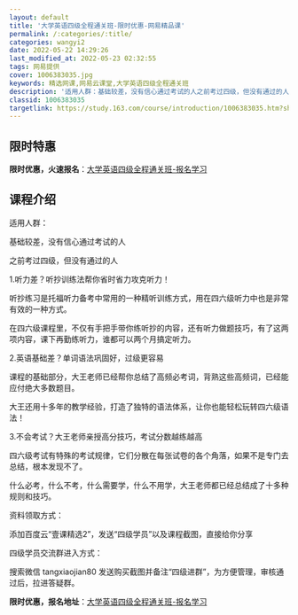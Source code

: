 ```yaml
---
layout: default
title: '大学英语四级全程通关班-限时优惠-网易精品课'
permalink: /:categories/:title/
categories: wangyi2
date: 2022-05-22 14:29:26
last_modified_at: 2022-05-23 02:32:55
tags: 网易提供
cover: 1006383035.jpg
keywords: 精选网课,网易云课堂,大学英语四级全程通关班
description: '适用人群：基础较差，没有信心通过考试的人之前考过四级，但没有通过的人1.听力差？听抄训练法帮你省时省力攻克听力！听抄练习'
classid: 1006383035
targetlink: https://study.163.com/course/introduction/1006383035.htm?share=1&shareId=1025206652&utm_campaign=share&utm_medium=iphoneShare&utm_source=&utm_u=1025206652
---
```


## 限时特惠

**限时优惠，火速报名**：[大学英语四级全程通关班-报名学习](https://study.163.com/course/introduction/1006383035.htm?share=1&shareId=1025206652&utm_campaign=share&utm_medium=iphoneShare&utm_source=&utm_u=1025206652)

## 课程介绍

适用人群：

基础较差，没有信心通过考试的人

之前考过四级，但没有通过的人



1.听力差？听抄训练法帮你省时省力攻克听力！



听抄练习是托福听力备考中常用的一种精听训练方式，用在四六级听力中也是非常有效的一种方式。

在四六级课程里，不仅有手把手带你练听抄的内容，还有听力做题技巧，有了这两项内容，课下再勤练听力，谁都可以两个月搞定听力。



2.英语基础差？单词语法巩固好，过级更容易



课程的基础部分，大王老师已经帮你总结了高频必考词，背熟这些高频词，已经能应付绝大多数题目。

大王还用十多年的教学经验，打造了独特的语法体系，让你也能轻松玩转四六级语法！



 3.不会考试？大王老师亲授高分技巧，考试分数越练越高



四六级考试有特殊的考试规律，它们分散在每张试卷的各个角落，如果不是专门去总结，根本发现不了。

什么必考，什么不考，什么需要学，什么不用学，大王老师都已经总结成了十多种规则和技巧。





资料领取方式：



添加百度云“壹课精选2”，发送“四级学员”以及课程截图，直接给你分享





四级学员交流群进入方式：



搜索微信 tangxiaojian80 发送购买截图并备注“四级进群”，为方便管理，审核通过后，拉进答疑群。

**限时优惠，报名地址**：[大学英语四级全程通关班-报名学习](https://study.163.com/course/introduction/1006383035.htm?share=1&shareId=1025206652&utm_campaign=share&utm_medium=iphoneShare&utm_source=&utm_u=1025206652)

